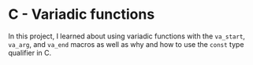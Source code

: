 # C - Variadic functions

In this project, I learned about using variadic functions with the `va_start`, `va_arg`, and `va_end` macros as well as why and how to use the `const` type qualifier in C.
